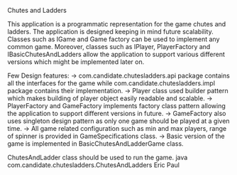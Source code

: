 Chutes and Ladders

This application is a programmatic representation for the game chutes and ladders. The application is designed keeping
in mind future scalability. Classes such as IGame and Game factory can be used to implement any common game. Moreover,
classes such as IPlayer, PlayerFactory and IBasicChutesAndLadders allow the application to support various different versions
which might be implemented later on.

Few Design features:
-> com.candidate.chutesladders.api package contains all the interfaces for the game while com.candidate.chutesladders.impl package contains their implementation.
-> Player class used builder pattern which makes building of player object easily readable and scalable.
-> PlayerFactory and GameFactory implements factory class pattern allowing the application to support different versions in future. 
-> GameFactory also uses singleton design pattern as only one game should be played at a given time.
-> All game related configuration such as min and max players, range of spinner is provided in GameSpecifications class.
-> Basic version of the game is implemented in BasicChutesAndLadderGame class. 

ChutesAndLadder class should be used to run the game.
java com.candidate.chutesladders.ChutesAndLadders Eric Paul

